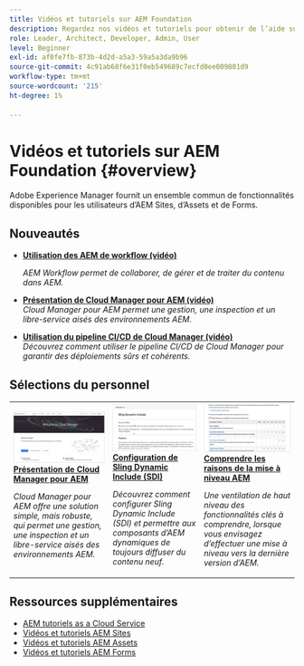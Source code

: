 ```yaml
---
title: Vidéos et tutoriels sur AEM Foundation
description: Regardez nos vidéos et tutoriels pour obtenir de l’aide sur Adobe Experience Manager Foundation.
role: Leader, Architect, Developer, Admin, User
level: Beginner
exl-id: af0fe7fb-873b-4d2d-a5a3-59a5a3da9b96
source-git-commit: 4c91ab68f6e31f0eb549689c7ecfd0ee009801d9
workflow-type: tm+mt
source-wordcount: '215'
ht-degree: 1%

---
```


# Vidéos et tutoriels sur AEM Foundation {#overview}

Adobe Experience Manager fournit un ensemble commun de fonctionnalités disponibles pour les utilisateurs d’AEM Sites, d’Assets et de Forms.

<div id="whats-new-section">

## Nouveautés

* **[Utilisation des AEM de workflow (vidéo)](./workflow/use-workflow.md)**

   *AEM Workflow permet de collaborer, de gérer et de traiter du contenu dans AEM.*

* **[Présentation de Cloud Manager pour AEM (vidéo)](./cloud-manager/understand-cloud-manager-for-aem.md)**\
   *Cloud Manager pour AEM permet une gestion, une inspection et un libre-service aisés des environnements AEM.*

* **[Utilisation du pipeline CI/CD de Cloud Manager (vidéo)](./cloud-manager/use-the-cicd-pipeline-in-cloud-manager-for-aem.md)**\
   *Découvrez comment utiliser le pipeline CI/CD de Cloud Manager pour garantir des déploiements sûrs et cohérents.*

</div>

<div id="recs-overview-body-1"></div>
<div id="recs-overview-body-2"></div>
<div id="recs-overview-body-3"></div>
<div id="recs-overview-body-4"></div>
<div id="recs-overview-body-5"></div>
<div id="recs-overview-body-6"></div>

<div id="staff-picks-section">

## Sélections du personnel

<table>
<tr>
  <td>
    <a href="./cloud-manager/understand-cloud-manager-for-aem.md">
    <img alt="Présentation de Cloud Manager pour AEM" src="./cloud-manager/assets/understand-cloud-manager-for-aem/thumbnail.png" />
    </a>
    <div>
     <a href="./cloud-manager/understand-cloud-manager-for-aem.md">
    <strong>Présentation de Cloud Manager pour AEM</strong>
    </a>
    </div>
    <p>
    <em>Cloud Manager pour AEM offre une solution simple, mais robuste, qui permet une gestion, une inspection et un libre-service aisés des environnements AEM.</em>
    <p>
  </td>
   <td>
    <a href="./development/set-up-sling-dynamic-include.md">
    <img alt="Configuration de Sling Dynamic Include (SDI)" src="./development/assets/set-up-sling-dynamic-include/thumbnail.png" />
    </a>
     <div>
     <a href="./development/set-up-sling-dynamic-include.md">
    <strong>Configuration de Sling Dynamic Include (SDI)</strong>
    </a>
    </div>
    <p>
    <em>Découvrez comment configurer Sling Dynamic Include (SDI) et permettre aux composants d’AEM dynamiques de toujours diffuser du contenu neuf.</em>
    <p>
  </td>
  <td>
    <a href="./administration/understand-reasons-to-upgrade.md">
    <img alt="Comprendre les raisons de la mise à niveau AEM" src="./administration/assets/understand-reasons-to-upgrade/thumbnail.png" />
    </a>
    <div>
    <a href="./administration/understand-reasons-to-upgrade.md">
    <strong>Comprendre les raisons de la mise à niveau AEM</strong>
    </a>
    </div>
    <p>
    <em>Une ventilation de haut niveau des fonctionnalités clés à comprendre, lorsque vous envisagez d’effectuer une mise à niveau vers la dernière version d’AEM.</em>
    </p>
  </td>
</tr>
</table>

</div>

## Ressources supplémentaires

* [AEM tutoriels as a Cloud Service](/help/cloud-service/overview.md)
* [Vidéos et tutoriels AEM Sites](/help/sites/overview.md)
* [Vidéos et tutoriels AEM Assets](/help/assets/overview.md)
* [Vidéos et tutoriels AEM Forms](/help/forms/overview.md)
